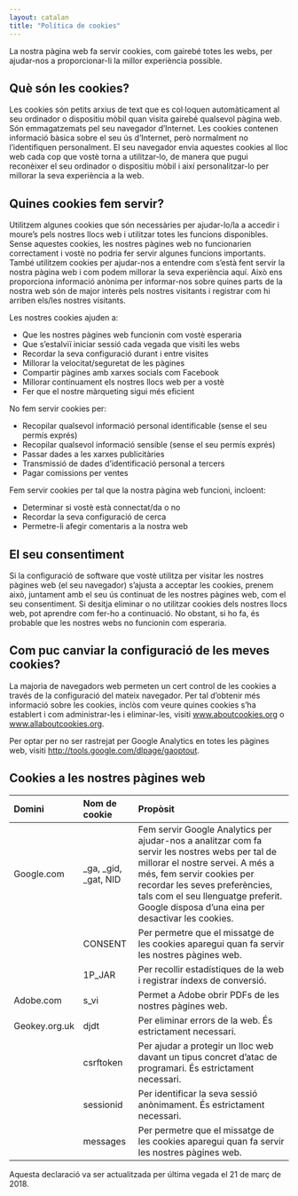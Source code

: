 ```yaml
---
layout: catalan
title: "Política de cookies"
---
```


La nostra pàgina web fa servir cookies, com gairebé totes les webs, per ajudar-nos a proporcionar-li la millor experiència possible.

## Què són les cookies?

Les cookies són petits arxius de text que es col·loquen automàticament al seu ordinador o dispositiu mòbil quan visita gairebé qualsevol pàgina web. Són emmagatzemats pel seu navegador d’Internet. Les cookies contenen informació bàsica sobre el seu ús d’Internet, però normalment no l’identifiquen personalment. El seu navegador envia aquestes cookies al lloc web cada cop que vostè torna a utilitzar-lo, de manera que pugui reconèixer el seu ordinador o dispositiu mòbil i així personalitzar-lo per millorar la seva experiència a la web.

## Quines cookies fem servir?

Utilitzem algunes cookies que són necessàries per ajudar-lo/la a accedir i moure’s pels nostres llocs web i utilitzar totes les funcions disponibles. Sense aquestes cookies, les nostres pàgines web no funcionarien correctament i vostè no podria fer servir algunes funcions importants. També utilitzem cookies per ajudar-nos a entendre com s’està fent servir la nostra pàgina web i com podem millorar la seva experiència aquí. Això ens proporciona informació anònima per informar-nos sobre quines parts de la nostra web són de major interès pels nostres visitants i registrar com hi arriben els/les nostres visitants.

Les nostres cookies ajuden a:
- Que les nostres pàgines web funcionin com vostè esperaria
- Que s’estalviï iniciar sessió cada vegada que visiti les webs
- Recordar la seva configuració durant i entre visites
- Millorar la velocitat/seguretat de les pàgines
- Compartir pàgines amb xarxes socials com Facebook
- Millorar contínuament els nostres llocs web per a vostè
- Fer que el nostre màrqueting sigui més eficient

No fem servir cookies per:
- Recopilar qualsevol informació personal identificable (sense el seu permís exprés)
- Recopilar qualsevol informació sensible (sense el seu permís exprés)
- Passar dades a les xarxes publicitàries
- Transmissió de dades d’identificació personal a tercers
- Pagar comissions per ventes

Fem servir cookies per tal que la nostra pàgina web funcioni, incloent:
- Determinar si vostè està connectat/da o no
- Recordar la seva configuració de cerca
- Permetre-li afegir comentaris a la nostra web

## El seu consentiment

Si la configuració de software que vostè utilitza per visitar les nostres pàgines web (el seu navegador) s’ajusta a acceptar les cookies, prenem això, juntament amb el seu ús continuat de les nostres pàgines web, com el seu consentiment. Si desitja eliminar o no utilitzar cookies dels nostres llocs web, pot aprendre com fer-ho a continuació. No obstant, si ho fa, és probable que les nostres webs no funcionin com esperaria.

## Com puc canviar la configuració de les meves cookies?

La majoria de navegadors web permeten un cert control de les cookies a través de la configuració del mateix navegador. Per tal d’obtenir més informació sobre les cookies, inclòs com veure quines cookies s’ha establert i com administrar-les i eliminar-les, visiti www.aboutcookies.org o www.allaboutcookies.org.

Per optar per no ser rastrejat per Google Analytics en totes les pàgines web, visiti http://tools.google.com/dlpage/gaoptout.

## Cookies a les nostres pàgines web

| Domini | Nom de cookie | Propòsit |
| :----- | :---------- | :------ |
| Google.com | \_ga, \_gid, \_gat, NID | Fem servir Google Analytics per ajudar-nos a analitzar com fa servir les nostres webs per tal de millorar el nostre servei. A més a més, fem servir cookies per recordar les seves preferències, tals com el seu llenguatge preferit. Google disposa d’una eina per desactivar les cookies. |
| | CONSENT | Per permetre que el missatge de les cookies aparegui quan fa servir les nostres pàgines web. |
| | 1P_JAR | Per recollir estadístiques de la web i registrar índexs de conversió. |
|Adobe.com | s_vi | Permet a Adobe obrir PDFs de les nostres pàgines web. |
| Geokey.org.uk | djdt | Per eliminar errors de la web. És estrictament necessari. |
| | csrftoken | Per ajudar a protegir un lloc web davant un tipus concret d’atac de programari. És estrictament necessari. |
| | sessionid | Per identificar la seva sessió anònimament. És estrictament necessari. |
| | messages | Per permetre que el missatge de les cookies aparegui quan fa servir les nostres pàgines web. |

Aquesta declaració va ser actualitzada per última vegada el 21 de març de 2018.
